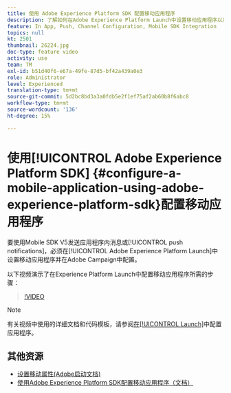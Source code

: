 ```yaml
---
title: 使用 Adobe Experience Platform SDK 配置移动应用程序
description: 了解如何在Adobe Experience Platform Launch中设置移动应用程序以及如何在Adobe Campaign中配置它。
feature: In App, Push, Channel Configuration, Mobile SDK Integration
topics: null
kt: 2501
thumbnail: 26224.jpg
doc-type: feature video
activity: use
team: TM
exl-id: b51d40f6-e67a-49fe-87d5-bf42a439a0e3
role: Administrator
level: Experienced
translation-type: tm+mt
source-git-commit: 5d2bc8bd3a3a0fdb5e2f1ef75af2ab60b8f6abc8
workflow-type: tm+mt
source-wordcount: '136'
ht-degree: 15%

---
```


# 使用[!UICONTROL Adobe Experience Platform SDK] {#configure-a-mobile-application-using-adobe-experience-platform-sdk}配置移动应用程序

要使用Mobile SDK V5发送应用程序内消息或[!UICONTROL push notifications]，必须在[!UICONTROL Adobe Experience Platform Launch]中设置移动应用程序并在Adobe Campaign中配置。

以下视频演示了在Experience Platform Launch中配置移动应用程序所需的步骤：

>[!VIDEO](https://video.tv.adobe.com/v/26224?quality=12)

>[!NOTE]
>
>有关视频中使用的详细文档和代码模板，请参阅[在[!UICONTROL Launch]](https://helpx.adobe.com/campaign/kb/configuring-app-sdk.html#ConfiguringyourapplicationinLaunch)中配置应用程序。

## 其他资源

* [设置移动属性(Adobe启动文档)](https://aep-sdks.gitbook.io/docs/getting-started/create-a-mobile-property)
* [使用Adobe Experience Platform SDK配置移动应用程序（文档）](https://helpx.adobe.com/campaign/kb/configuring-app-sdk.html)
